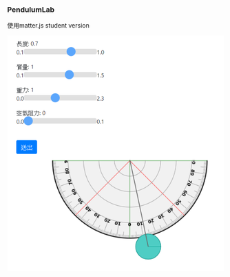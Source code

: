 ### PendulumLab 
使用matter.js student version

![image](https://github.com/aken830806/PendulumLab/blob/stu-version/PendulumLab.PNG)
